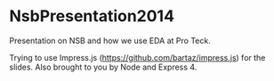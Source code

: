 NsbPresentation2014
===================

Presentation on NSB and how we use EDA at Pro Teck.

Trying to use Impress.js (https://github.com/bartaz/impress.js) for the slides. Also brought to you by Node and Express 4.